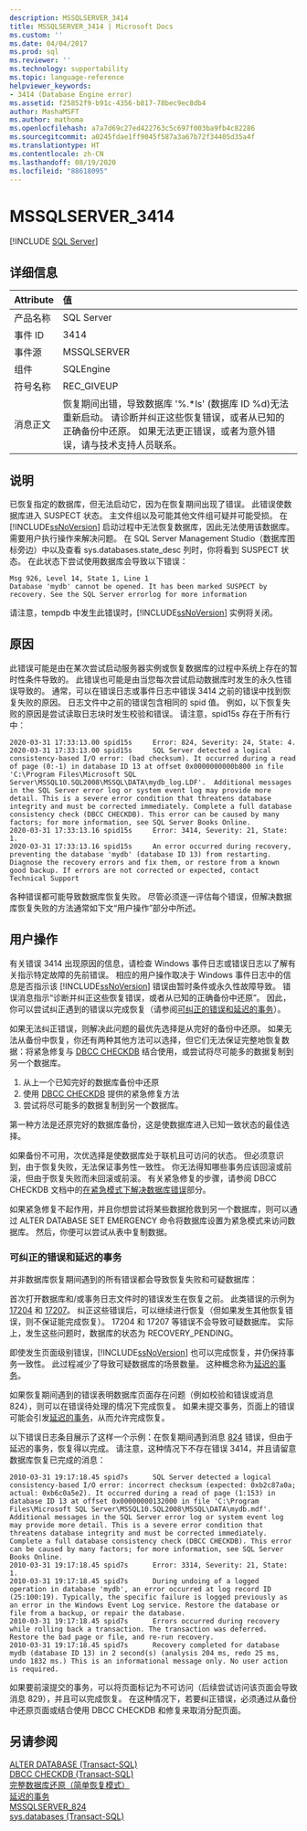 ```yaml
---
description: MSSQLSERVER_3414
title: MSSQLSERVER_3414 | Microsoft Docs
ms.custom: ''
ms.date: 04/04/2017
ms.prod: sql
ms.reviewer: ''
ms.technology: supportability
ms.topic: language-reference
helpviewer_keywords:
- 3414 (Database Engine error)
ms.assetid: f25852f9-b91c-4356-b817-78bec9ec8db4
author: MashaMSFT
ms.author: mathoma
ms.openlocfilehash: a7a7d69c27ed422763c5c697f003ba9fb4c82286
ms.sourcegitcommit: a0245fdae1ff9045f587a3a67b72f34405d35a4f
ms.translationtype: HT
ms.contentlocale: zh-CN
ms.lasthandoff: 08/19/2020
ms.locfileid: "88618095"
---
```

# <a name="mssqlserver_3414"></a>MSSQLSERVER_3414
 [!INCLUDE [SQL Server](../../includes/applies-to-version/sqlserver.md)]
  
## <a name="details"></a>详细信息  
  
| Attribute | 值 |  
| :-------- | :---- |  
|产品名称|SQL Server|  
|事件 ID|3414|  
|事件源|MSSQLSERVER|  
|组件|SQLEngine|  
|符号名称|REC_GIVEUP|  
|消息正文|恢复期间出错，导致数据库 '%.*ls' (数据库 ID %d)无法重新启动。 请诊断并纠正这些恢复错误，或者从已知的正确备份中还原。 如果无法更正错误，或者为意外错误，请与技术支持人员联系。|  
  
## <a name="explanation"></a>说明  
已恢复指定的数据库，但无法启动它，因为在恢复期间出现了错误。 此错误使数据库进入 SUSPECT 状态。 主文件组以及可能其他文件组可疑并可能受损。 在 [!INCLUDE[ssNoVersion](../../includes/ssnoversion-md.md)] 启动过程中无法恢复数据库，因此无法使用该数据库。 需要用户执行操作来解决问题。 在 SQL Server Management Studio（数据库图标旁边）中以及查看 sys.databases.state_desc 列时，你将看到 SUSPECT 状态。 在此状态下尝试使用数据库会导致以下错误：

```
Msg 926, Level 14, State 1, Line 1 
Database 'mydb' cannot be opened. It has been marked SUSPECT by recovery. See the SQL Server errorlog for more information
```
  
请注意，tempdb 中发生此错误时，[!INCLUDE[ssNoVersion](../../includes/ssnoversion-md.md)] 实例将关闭。  

## <a name="cause"></a>原因
此错误可能是由在某次尝试启动服务器实例或恢复数据库的过程中系统上存在的暂时性条件导致的。 此错误也可能是由当您每次尝试启动数据库时发生的永久性错误导致的。 通常，可以在错误日志或事件日志中错误 3414 之前的错误中找到恢复失败的原因。 日志文件中之前的错误包含相同的 spid<n> 值。 例如，以下恢复失败的原因是尝试读取日志块时发生校验和错误。 请注意，spid15s 存在于所有行中：

```
2020-03-31 17:33:13.00 spid15s     Error: 824, Severity: 24, State: 4.  
2020-03-31 17:33:13.00 spid15s     SQL Server detected a logical consistency-based I/O error: (bad checksum). It occurred during a read of page (0:-1) in database ID 13 at offset 0x0000000000b800 in file 'C:\Program Files\Microsoft SQL Server\MSSQL10.SQL2008\MSSQL\DATA\mydb_log.LDF'.  Additional messages in the SQL Server error log or system event log may provide more detail. This is a severe error condition that threatens database integrity and must be corrected immediately. Complete a full database consistency check (DBCC CHECKDB). This error can be caused by many factors; for more information, see SQL Server Books Online.   
2020-03-31 17:33:13.16 spid15s     Error: 3414, Severity: 21, State: 1.  
2020-03-31 17:33:13.16 spid15s     An error occurred during recovery, preventing the database 'mydb' (database ID 13) from restarting. Diagnose the recovery errors and fix them, or restore from a known good backup. If errors are not corrected or expected, contact Technical Support
```


各种错误都可能导致数据库恢复失败。 尽管必须逐一评估每个错误，但解决数据库恢复失败的方法通常如下文“用户操作”部分中所述。

## <a name="user-action"></a>用户操作  
 
有关错误 3414 出现原因的信息，请检查 Windows 事件日志或错误日志以了解有关指示特定故障的先前错误。 相应的用户操作取决于 Windows 事件日志中的信息是否指示该 [!INCLUDE[ssNoVersion](../../includes/ssnoversion-md.md)] 错误由暂时条件或永久性故障导致。 错误消息指示“诊断并纠正这些恢复错误，或者从已知的正确备份中还原”。 因此，你可以尝试纠正遇到的错误以完成恢复（请参阅[可纠正的错误和延迟的事务](#correctable-errors-and-deferred-transactions)）。

如果无法纠正错误，则解决此问题的最优先选择是从完好的备份中还原。 如果无法从备份中恢复，你还有两种其他方法可以选择，但它们无法保证完整地恢复数据：将紧急修复与 [DBCC CHECKDB](../../t-sql/database-console-commands/dbcc-checkdb-transact-sql.md) 结合使用，或尝试将尽可能多的数据复制到另一个数据库。 

 1. 从上一个已知完好的数据库备份中还原
 1. 使用 [DBCC CHECKDB](../../t-sql/database-console-commands/dbcc-checkdb-transact-sql.md) 提供的紧急修复方法
 1. 尝试将尽可能多的数据复制到另一个数据库。

第一种方法是还原完好的数据库备份，这是使数据库进入已知一致状态的最佳选择。  

如果备份不可用，次优选择是使数据库处于联机且可访问的状态。 但必须意识到，由于恢复失败，无法保证事务性一致性。 你无法得知哪些事务应该回滚或前滚，但由于恢复失败而未回滚或前滚。 有关紧急修复的步骤，请参阅 DBCC CHECKDB 文档中的[在紧急模式下解决数据库错误](../../t-sql/database-console-commands/dbcc-checkdb-transact-sql.md#resolving-errors-in-database-emergency-mode)部分。 

如果紧急修复不起作用，并且你想尝试将某些数据抢救到另一个数据库，则可以通过 ALTER DATABASE <dbname> SET EMERGENCY 命令将数据库设置为紧急模式来访问数据库。 然后，你便可以尝试从表中复制数据。

### <a name="correctable-errors-and-deferred-transactions"></a>可纠正的错误和延迟的事务
并非数据库恢复期间遇到的所有错误都会导致恢复失败和可疑数据库：

首次打开数据库和/或事务日志文件时的错误发生在恢复之前。 此类错误的示例为 [17204](mssqlserver-17204-database-engine-error.md) 和 [17207](mssqlserver-17207-database-engine-error.md)。 纠正这些错误后，可以继续进行恢复（但如果发生其他恢复错误，则不保证能完成恢复）。 17204 和 17207 等错误不会导致可疑数据库。 实际上，发生这些问题时，数据库的状态为 RECOVERY_PENDING。 

即使发生页面级别错误，[!INCLUDE[ssNoVersion](../../includes/ssnoversion-md.md)] 也可以完成恢复，并仍保持事务一致性。 此过程减少了导致可疑数据库的场景数量。 这种概念称为[延迟的事务](../backup-restore/deferred-transactions-sql-server.md)。

如果恢复期间遇到的错误表明数据库页面存在问题（例如校验和错误或消息 824），则可以在错误待处理的情况下完成恢复。 如果未提交事务，页面上的错误可能会引发[延迟的事务](../backup-restore/deferred-transactions-sql-server.md)，从而允许完成恢复。  

以下错误日志条目展示了这样一个示例：在恢复期间遇到消息 [824](mssqlserver-824-database-engine-error.md) 错误，但由于延迟的事务，恢复得以完成。 请注意，这种情况下不存在错误 3414，并且请留意数据库恢复已完成的消息：

```2010-03-31 19:17:18.45 spid7s      Error: 824, Severity: 24, State: 2.   
2010-03-31 19:17:18.45 spid7s      SQL Server detected a logical consistency-based I/O error: incorrect checksum (expected: 0xb2c87a0a; actual: 0xb6c0a5e2). It occurred during a read of page (1:153) in database ID 13 at offset 0x00000000132000 in file 'C:\Program Files\Microsoft SQL Server\MSSQL10.SQL2008\MSSQL\DATA\mydb.mdf'.  Additional messages in the SQL Server error log or system event log may provide more detail. This is a severe error condition that threatens database integrity and must be corrected immediately. Complete a full database consistency check (DBCC CHECKDB). This error can be caused by many factors; for more information, see SQL Server Books Online.   
2010-03-31 19:17:18.45 spid7s      Error: 3314, Severity: 21, State: 1.   
2010-03-31 19:17:18.45 spid7s      During undoing of a logged operation in database 'mydb', an error occurred at log record ID (25:100:19). Typically, the specific failure is logged previously as an error in the Windows Event Log service. Restore the database or file from a backup, or repair the database.
2010-03-31 19:17:18.45 spid7s      Errors occurred during recovery while rolling back a transaction. The transaction was deferred. Restore the bad page or file, and re-run recovery.   
2010-03-31 19:17:18.45 spid7s      Recovery completed for database mydb (database ID 13) in 2 second(s) (analysis 204 ms, redo 25 ms, undo 1832 ms.) This is an informational message only. No user action is required.   
```

如果要前滚提交的事务，可以将页面标记为不可访问（后续尝试访问该页面会导致消息 829），并且可以完成恢复。 在这种情况下，若要纠正错误，必须通过从备份中还原页面或结合使用 DBCC CHECKDB 和修复来取消分配页面。


  
## <a name="see-also"></a>另请参阅  
[ALTER DATABASE (Transact-SQL)](~/t-sql/statements/alter-database-transact-sql-set-options.md)  
[DBCC CHECKDB (Transact-SQL)](~/t-sql/database-console-commands/dbcc-checkdb-transact-sql.md)  
[完整数据库还原（简单恢复模式）](~/relational-databases/backup-restore/complete-database-restores-simple-recovery-model.md)  
[延迟的事务](../backup-restore/deferred-transactions-sql-server.md)  
[MSSQLSERVER_824](~/relational-databases/errors-events/mssqlserver-824-database-engine-error.md)  
[sys.databases (Transact-SQL)](~/relational-databases/system-catalog-views/sys-databases-transact-sql.md)

  
